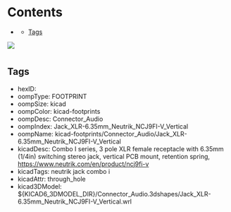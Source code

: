 



Contents
========

* [](#)
	* [Tags](#tags)
  
![][im]
# 

## Tags

- hexID: 
- oompType: FOOTPRINT
- oompSize: kicad
- oompColor: kicad-footprints
- oompDesc: Connector_Audio
- oompIndex: Jack_XLR-6.35mm_Neutrik_NCJ9FI-V_Vertical
- oompName: kicad-footprints/Connector_Audio/Jack_XLR-6.35mm_Neutrik_NCJ9FI-V_Vertical
- kicadDesc: Combo I series, 3 pole XLR female receptacle with 6.35mm (1/4in) switching stereo jack, vertical PCB mount, retention spring, https://www.neutrik.com/en/product/ncj9fi-v
- kicadTags: neutrik jack combo i
- kicadAttr: through_hole
- kicad3DModel: ${KICAD6_3DMODEL_DIR}/Connector_Audio.3dshapes/Jack_XLR-6.35mm_Neutrik_NCJ9FI-V_Vertical.wrl



[im]: image.png
